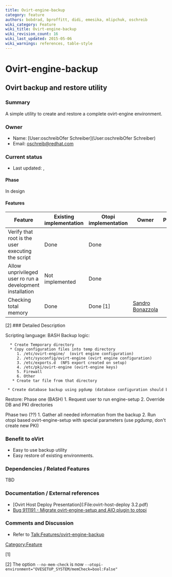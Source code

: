 ```yaml
---
title: Ovirt-engine-backup
category: feature
authors: bobdrad, bproffitt, didi, emesika, mlipchuk, oschreib
wiki_category: Feature
wiki_title: Ovirt-engine-backup
wiki_revision_count: 16
wiki_last_updated: 2015-05-06
wiki_warnings: references, table-style
---
```


# Ovirt-engine-backup

## Ovirt backup and restore utility

### Summary

A simple utility to create and restore a complete ovirt-engine environment.

### Owner

*   Name: [User:oschreibOfer Schreiber](User:oschreibOfer Schreiber)
*   Email: <oschreib@redhat.com>

### Current status

*   Last updated: ,

#### Phase

In design

#### Features

| Feature                                                   | Existing implementation | Otopi implementation | Owner                                                | Priority | Target date |
|-----------------------------------------------------------|-------------------------|----------------------|------------------------------------------------------|----------|-------------|
| Verify that root is the user executing the script         | Done                    | Done                 |                                                      |          |             |
| Allow unprivileged user ro run a development installation | Not implemented         | Done                 |                                                      |          |             |
| Checking total memory                                     | Done                    | Done [1]             | [ Sandro Bonazzola](User:SandroBonazzola) |          |             |

<references>
[2]

</references>
### Detailed Description

Scripting language: BASH Backup logic:

      * Create Temporary directory
      * Copy configuration files into temp directory
         1. /etc/ovirt-engine/  (ovirt engine configuration)
         2. /etc/sysconfig/ovirt-engine (ovirt engine configuration)
         3. /etc/exports.d  (NFS export created on setup)
         4. /etc/pki/ovirt-engine (ovirt-engine keys)
         5. Firewall
         6. Other
       * Create tar file from that directory
       * Create database backup using pgdump (database configuration should be read from /etc and written into temporary .pgpass file)

Restore: Phase one (BASH) 1. Request user to run engine-setup 2. Override DB and PKI directories

Phase two (??) 1. Gather all needed information from the backup 2. Run otopi based ovirt-engine-setup with special parameters (use pgdump, don't create new PKI)

### Benefit to oVirt

*   Easy to use backup utility
*   Easy restore of existing environments.

### Dependencies / Related Features

TBD

### Documentation / External references

*   [Ovirt Host Deploy Presentation](:File:ovirt-host-deploy 3.2.pdf)
*   [Bug 911191 - Migrate ovirt-engine-setup and AIO plugin to otopi](https://bugzilla.redhat.com/show_bug.cgi?id=911191)

### Comments and Discussion

*   Refer to <Talk:Features/ovirt-engine-backup>

<Category:Feature>

[1] 

[2] The option `--no-mem-check` is now `--otopi-environment="OVESETUP_SYSTEM/memCheck=bool:False"`
